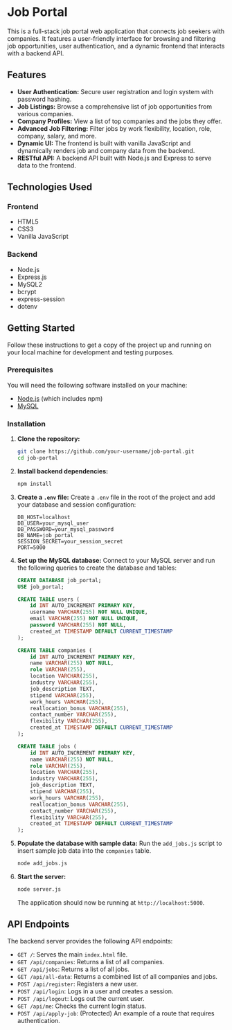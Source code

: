 # Job Portal

This is a full-stack job portal web application that connects job seekers with companies. It features a user-friendly interface for browsing and filtering job opportunities, user authentication, and a dynamic frontend that interacts with a backend API.

## Features

*   **User Authentication:** Secure user registration and login system with password hashing.
*   **Job Listings:** Browse a comprehensive list of job opportunities from various companies.
*   **Company Profiles:** View a list of top companies and the jobs they offer.
*   **Advanced Job Filtering:** Filter jobs by work flexibility, location, role, company, salary, and more.
*   **Dynamic UI:** The frontend is built with vanilla JavaScript and dynamically renders job and company data from the backend.
*   **RESTful API:** A backend API built with Node.js and Express to serve data to the frontend.

## Technologies Used

### Frontend
*   HTML5
*   CSS3
*   Vanilla JavaScript

### Backend
*   Node.js
*   Express.js
*   MySQL2
*   bcrypt
*   express-session
*   dotenv

## Getting Started

Follow these instructions to get a copy of the project up and running on your local machine for development and testing purposes.

### Prerequisites

You will need the following software installed on your machine:
*   [Node.js](https://nodejs.org/) (which includes npm)
*   [MySQL](https://www.mysql.com/downloads/)

### Installation

1.  **Clone the repository:**
    ```bash
    git clone https://github.com/your-username/job-portal.git
    cd job-portal
    ```

2.  **Install backend dependencies:**
    ```bash
    npm install
    ```

3.  **Create a `.env` file:**
    Create a `.env` file in the root of the project and add your database and session configuration:
    ```
    DB_HOST=localhost
    DB_USER=your_mysql_user
    DB_PASSWORD=your_mysql_password
    DB_NAME=job_portal
    SESSION_SECRET=your_session_secret
    PORT=5000
    ```

4.  **Set up the MySQL database:**
    Connect to your MySQL server and run the following queries to create the database and tables:

    ```sql
    CREATE DATABASE job_portal;
    USE job_portal;

    CREATE TABLE users (
        id INT AUTO_INCREMENT PRIMARY KEY,
        username VARCHAR(255) NOT NULL UNIQUE,
        email VARCHAR(255) NOT NULL UNIQUE,
        password VARCHAR(255) NOT NULL,
        created_at TIMESTAMP DEFAULT CURRENT_TIMESTAMP
    );

    CREATE TABLE companies (
        id INT AUTO_INCREMENT PRIMARY KEY,
        name VARCHAR(255) NOT NULL,
        role VARCHAR(255),
        location VARCHAR(255),
        industry VARCHAR(255),
        job_description TEXT,
        stipend VARCHAR(255),
        work_hours VARCHAR(255),
        reallocation_bonus VARCHAR(255),
        contact_number VARCHAR(255),
        flexibility VARCHAR(255),
        created_at TIMESTAMP DEFAULT CURRENT_TIMESTAMP
    );
    
    CREATE TABLE jobs (
        id INT AUTO_INCREMENT PRIMARY KEY,
        name VARCHAR(255) NOT NULL,
        role VARCHAR(255),
        location VARCHAR(255),
        industry VARCHAR(255),
        job_description TEXT,
        stipend VARCHAR(255),
        work_hours VARCHAR(255),
        reallocation_bonus VARCHAR(255),
        contact_number VARCHAR(255),
        flexibility VARCHAR(255),
        created_at TIMESTAMP DEFAULT CURRENT_TIMESTAMP
    );
    ```

5.  **Populate the database with sample data:**
    Run the `add_jobs.js` script to insert sample job data into the `companies` table.
    ```bash
    node add_jobs.js
    ```

6.  **Start the server:**
    ```bash
    node server.js
    ```
    The application should now be running at `http://localhost:5000`.

## API Endpoints

The backend server provides the following API endpoints:

*   `GET /`: Serves the main `index.html` file.
*   `GET /api/companies`: Returns a list of all companies.
*   `GET /api/jobs`: Returns a list of all jobs.
*   `GET /api/all-data`: Returns a combined list of all companies and jobs.
*   `POST /api/register`: Registers a new user.
*   `POST /api/login`: Logs in a user and creates a session.
*   `POST /api/logout`: Logs out the current user.
*   `GET /api/me`: Checks the current login status.
*   `POST /api/apply-job`: (Protected) An example of a route that requires authentication.
